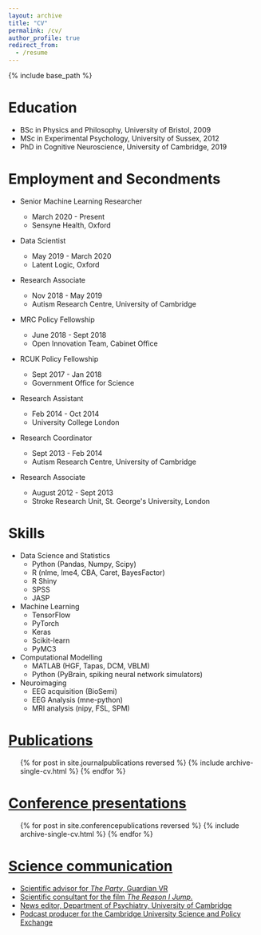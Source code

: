 ```yaml
---
layout: archive
title: "CV"
permalink: /cv/
author_profile: true
redirect_from:
  - /resume
---
```


{% include base_path %}

Education
======
* BSc in Physics and Philosophy, University of Bristol, 2009
* MSc in Experimental Psychology, University of Sussex, 2012
* PhD in Cognitive Neuroscience, University of Cambridge, 2019

Employment and Secondments
======
* Senior Machine Learning Researcher
  * March 2020 - Present
  * Sensyne Health, Oxford
  
* Data Scientist
  * May 2019 - March 2020
  * Latent Logic, Oxford

* Research Associate
  * Nov 2018 - May 2019
  * Autism Research Centre, University of Cambridge

* MRC Policy Fellowship
  * June 2018 - Sept 2018
  * Open Innovation Team, Cabinet Office

* RCUK Policy Fellowship
  * Sept 2017 - Jan 2018
  * Government Office for Science

* Research Assistant
  * Feb 2014 - Oct 2014
  * University College London

* Research Coordinator
  * Sept 2013 - Feb 2014
  * Autism Research Centre, University of Cambridge

* Research Associate
  * August 2012 - Sept 2013
  * Stroke Research Unit, St. George's University, London

Skills
======
* Data Science and Statistics
  * Python (Pandas, Numpy, Scipy)
  * R (nlme, lme4, CBA, Caret, BayesFactor)
  * R Shiny
  * SPSS
  * JASP
* Machine Learning
  * TensorFlow
  * PyTorch
  * Keras
  * Scikit-learn
  * PyMC3
* Computational Modelling
  * MATLAB (HGF, Tapas, DCM, VBLM)
  * Python (PyBrain, spiking neural network simulators)
* Neuroimaging
  * EEG acquisition (BioSemi)
  * EEG Analysis (mne-python)
  * MRI analysis (nipy, FSL, SPM)

[Publications](https://owenparsons.github.io/publications/)
======
  <ul>{% for post in site.journalpublications reversed %}
    {% include archive-single-cv.html %}
  {% endfor %}</ul>

[Conference presentations](https://owenparsons.github.io/publications/)
======

  <ul>{% for post in site.conferencepublications reversed %}
    {% include archive-single-cv.html %}
  {% endfor %}</ul>


[Science communication](https://owenparsons.github.io/comms/)
======
* [Scientific advisor for *The Party*, Guardian VR](https://www.theguardian.com/gnm-press-office/2017/oct/09/guardian-launches-the-party-a-virtual-experience-of-autism)
* [Scientific consultant for the film *The Reason I Jump.*](https://www.sundance.org/projects/the-reason-i-jump)
* [News editor, Department of Psychiatry, University of Cambridge](https://www.psychiatry.cam.ac.uk/blog/category/news/)
* [Podcast producer for the Cambridge University Science and Policy Exchange](http://www.cuspe.org/)

